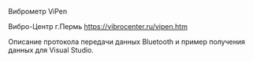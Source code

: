 Виброметр ViPen

Вибро-Центр
г.Пермь
https://vibrocenter.ru/vipen.htm

Описание протокола передачи данных Bluetooth и
пример получения данных для Visual Studio.
